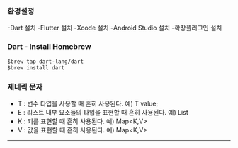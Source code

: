 ### 환경설정

-Dart 설치 -Flutter 설치
-Xcode 설치
-Android Studio 설치 -확장플러그인 설치

### Dart - Install Homebrew

```
$brew tap dart-lang/dart
$brew install dart
```

### 제네릭 문자

- T : 변수 타입을 사용할 때 흔히 사용된다. 예) T value;
- E : 리스트 내부 요소들의 타입을 표현할 때 흔히 사용된다. 예) List<E>
- K : 키를 표현할 때 흔히 사용된다. 예) Map<K,V>
- V : 값을 표현할 때 흔히 사용된다. 예) Map<K,V>

---
